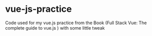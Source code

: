 # vue-js-practice
Code used for my vue.js practice from the Book (Full Stack Vue: The complete guide to vue.js ) with some little tweak 
